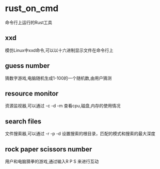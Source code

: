 # rust_on_cmd
命令行上运行的Rust工具

## xxd
模仿Linux中xxd命令,可以以十六进制显示文件在命令行上

## guess number
猜数字游戏,电脑随机生成1-100的一个随机数,由用户猜测

## resource monitor
资源监视器,可以通过 -c -d -m 查看cpu,磁盘,内存的使用情况

## search files
文件搜索器,可以通过 -r -p -d 设置搜索的根目录，匹配的模式和搜索的最大深度

## rock paper scissors number
用户和电脑猜拳的游戏,通过输入R P S 来进行互动
